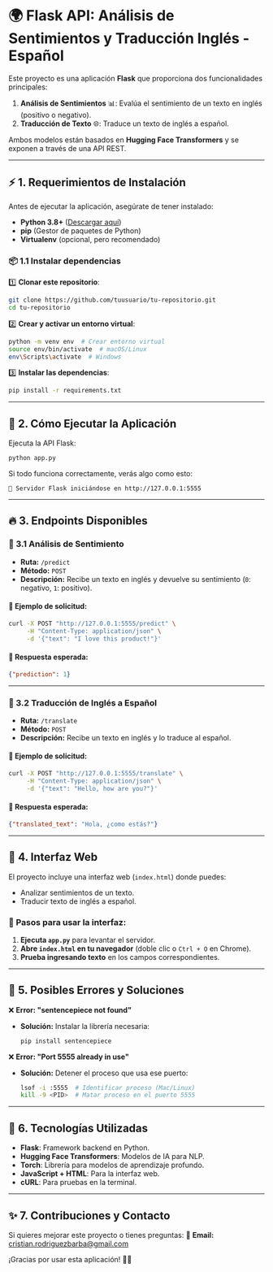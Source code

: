 # 🌍 Flask API: Análisis de Sentimientos y Traducción Inglés - Español

Este proyecto es una aplicación **Flask** que proporciona dos funcionalidades principales:

1. **Análisis de Sentimientos** 📊: Evalúa el sentimiento de un texto en inglés (positivo o negativo).
2. **Traducción de Texto** 🌐: Traduce un texto de inglés a español.

Ambos modelos están basados en **Hugging Face Transformers** y se exponen a través de una API REST.

---

## ⚡ 1. Requerimientos de Instalación

Antes de ejecutar la aplicación, asegúrate de tener instalado:

- **Python 3.8+** ([Descargar aquí](https://www.python.org/downloads/))
- **pip** (Gestor de paquetes de Python)
- **Virtualenv** (opcional, pero recomendado)

### 📦 1.1 Instalar dependencias

1️⃣ **Clonar este repositorio**:
```bash
git clone https://github.com/tuusuario/tu-repositorio.git
cd tu-repositorio
```

2️⃣ **Crear y activar un entorno virtual**:
```bash
python -m venv env  # Crear entorno virtual
source env/bin/activate  # macOS/Linux
env\Scripts\activate  # Windows
```

3️⃣ **Instalar las dependencias**:
```bash
pip install -r requirements.txt
```

---

## 🚀 2. Cómo Ejecutar la Aplicación

Ejecuta la API Flask:
```bash
python app.py
```

Si todo funciona correctamente, verás algo como esto:
```
🚀 Servidor Flask iniciándose en http://127.0.0.1:5555
```

---

## 🔥 3. Endpoints Disponibles

### **📌 3.1 Análisis de Sentimiento**
- **Ruta:** `/predict`
- **Método:** `POST`
- **Descripción:** Recibe un texto en inglés y devuelve su sentimiento (`0`: negativo, `1`: positivo).

#### 📌 Ejemplo de solicitud:
```bash
curl -X POST "http://127.0.0.1:5555/predict" \
     -H "Content-Type: application/json" \
     -d '{"text": "I love this product!"}'
```
#### 📌 Respuesta esperada:
```json
{"prediction": 1}
```

---

### **📌 3.2 Traducción de Inglés a Español**
- **Ruta:** `/translate`
- **Método:** `POST`
- **Descripción:** Recibe un texto en inglés y lo traduce al español.

#### 📌 Ejemplo de solicitud:
```bash
curl -X POST "http://127.0.0.1:5555/translate" \
     -H "Content-Type: application/json" \
     -d '{"text": "Hello, how are you?"}'
```
#### 📌 Respuesta esperada:
```json
{"translated_text": "Hola, ¿como estás?"}
```

---

## 🎨 4. Interfaz Web

El proyecto incluye una interfaz web (`index.html`) donde puedes:
- Analizar sentimientos de un texto.
- Traducir texto de inglés a español.

### 📌 Pasos para usar la interfaz:
1. **Ejecuta `app.py`** para levantar el servidor.
2. **Abre `index.html` en tu navegador** (doble clic o `Ctrl + O` en Chrome).
3. **Prueba ingresando texto** en los campos correspondientes.

---

## 🔧 5. Posibles Errores y Soluciones

❌ **Error: "sentencepiece not found"**
- **Solución:** Instalar la librería necesaria:
  ```bash
  pip install sentencepiece
  ```

❌ **Error: "Port 5555 already in use"**
- **Solución:** Detener el proceso que usa ese puerto:
  ```bash
  lsof -i :5555  # Identificar proceso (Mac/Linux)
  kill -9 <PID>  # Matar proceso en el puerto 5555
  ```

---

## 📜 6. Tecnologías Utilizadas
- **Flask**: Framework backend en Python.
- **Hugging Face Transformers**: Modelos de IA para NLP.
- **Torch**: Librería para modelos de aprendizaje profundo.
- **JavaScript + HTML**: Para la interfaz web.
- **cURL**: Para pruebas en la terminal.

---

## ✨ 7. Contribuciones y Contacto
Si quieres mejorar este proyecto o tienes preguntas:
📧 **Email:** cristian.rodriguezbarba@gmail.com  


¡Gracias por usar esta aplicación! 🚀✨
